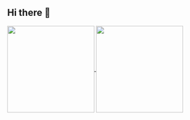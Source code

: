 ## Hi there 👋


<a href="https://github.com/ARR-user/github-readme-stats">
  <img height=200 align="center" src="https://github-readme-stats.vercel.app/api?username=ARR-user" />
</a>
<a href="https://github.com/ARR-user/convoychat">
  <img height=200 align="center" src="https://github-readme-stats.vercel.app/api/top-langs?username=ARR-user&layout=compact&langs_count=8&card_width=320" />
</a>


<!-- <a href="https://github.com/ARR-user/convoychat">
  <img height=200 align="center" src="https://github-readme-stats.vercel.app/api/wakatime?username=ARR-user&layout=compact&langs_count=8&card_width=320" />
</a> 




<!--[![Harlok's WakaTime stats](https://github-readme-stats.vercel.app/api/wakatime?username=ARR-user)](https://github.com/ARR-user/github-readme-stats)


<!--[![Aswin's GitHub stats](https://github-readme-stats.vercel.app/api?username=ARR-user)](https://github.com/Arr-user/github-readme-stats)-->

<!--
**ARR-user/ARR-user** is a ✨ _special_ ✨ repository because its `README.md` (this file) appears on your GitHub profile.
##

Here are some ideas to get you started:

- 🔭 I’m currently working on ...
- 🌱 I’m currently learning ...
- 👯 I’m looking to collaborate on ...
- 🤔 I’m looking for help with ...
- 💬 Ask me about ...
- 📫 How to reach me: ...
- 😄 Pronouns: ...
- ⚡ Fun fact: ...
-->

